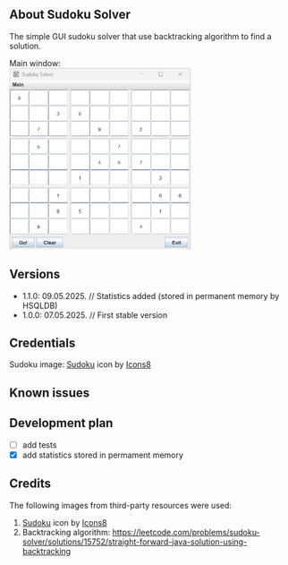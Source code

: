 ## About Sudoku Solver

The simple GUI sudoku solver that use backtracking algorithm to find a solution.

Main window:<br/>
<img src="/src/main/resources/images/screenshots/main_window.png" width="324" height="324">


## Versions

- 1.1.0: 09.05.2025. // Statistics added (stored in permanent memory by HSQLDB)
- 1.0.0: 07.05.2025. // First stable version


## Credentials

Sudoku image: <html><a href="https://icons8.com/icon/jXzfuurwNZ2X/sudoku">Sudoku</a> icon by <a href="https://icons8.com">Icons8</a></html>

## Known issues



## Development plan

- [ ] add tests
- [x] add statistics stored in permament memory

## Credits

The following images from third-party resources were used:

1. <a target="_blank" href="https://icons8.com/icon/jXzfuurwNZ2X/sudoku">Sudoku</a> icon by <a target="_blank" href="https://icons8.com">Icons8</a><br/>
2. Backtracking algorithm: https://leetcode.com/problems/sudoku-solver/solutions/15752/straight-forward-java-solution-using-backtracking 
